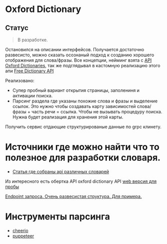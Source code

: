 # Oxford Dictionary

## Статус

> В разработке. 

Остановился на описании интерфейсов. Получается достаточно развесисто, можно сказать осознаный подход к созданию хорошего отображения для слова/фразы. Все концепции, нейминг взята с [API Oxford Dictionaries](https://developer.oxforddictionaries.com/documentation), так же подглядывал в кастомную реализацию этого апи [Free Dictionary API](https://dictionaryapi.dev/)

Реализовано:

- Супер пробный вариант открытия страницы, заполениня и активации поиска.
- Парсинг раздела где указаны похожие слова и фразы и выделение ссылок. Это нужно чтобы создавать карту зависимостей слова/фразы + часть речи = ссылка. Чтобы не вызывать процедуру поиска. Нужна будет реализация для хранения этой карты.  

Получить сервис отдающие структурированые данные по grpc клинету.

# Источники где можно найти что то полезное для разработки словаря.

- [Статья где собраны api различных словарей](https://medium.com/@martin.breuss/finding-a-useful-dictionary-api-52084a01503d)

Из интересного есть обертка API oxford dictionary API [web версия для пробы](https://medium.com/@martin.breuss/finding-a-useful-dictionary-api-52084a01503d)

[Endpoint запроса. Очень развесистая структура. Для примера.](https://developer.oxforddictionaries.com/documentation)

# Инструменты парсинга

- [cheerio](https://cheerio.js.org/docs/basics/manipulation#removing-elements)
- [puppeteer](https://pptr.dev/guides/page-interactions) 